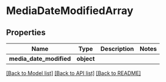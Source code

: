 # MediaDateModifiedArray

## Properties
Name | Type | Description | Notes
------------ | ------------- | ------------- | -------------
**media_date_modified** | **object** |  | 

[[Back to Model list]](../README.md#documentation-for-models) [[Back to API list]](../README.md#documentation-for-api-endpoints) [[Back to README]](../README.md)

